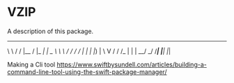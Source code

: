 # VZIP

A description of this package.
 __     __  _____  ___   ____  
 \ \   / / |__  / |_ _| |  _ \ 
  \ \ / /    / /   | |  | |_) |
   \ V /    / /_   | |  |  __/ 
    \_/    /____| |___| |_|    
                               
Making a Cli tool 
https://www.swiftbysundell.com/articles/building-a-command-line-tool-using-the-swift-package-manager/